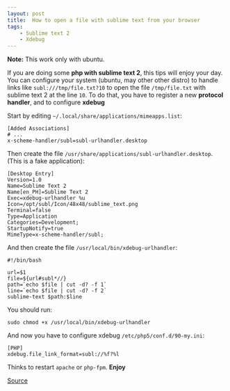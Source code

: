 ```yaml
---
layout: post
title:  How to open a file with sublime text from your browser
tags:
    - Sublime text 2
    - Xdebug
---
```


**Note:** This work only with ubuntu.

If you are doing some **php with sublime text 2**, this tips will enjoy your
day. You can configure your system (ubuntu, may other other distro) to handle
links like `subl:///tmp/file.txt?10` to open the file `/tmp/file.txt` with
sublime text 2 at the line `10`. To do that, you have to register a new
**protocol handler**, and to configure **xdebug**

Start by editing `~/.local/share/applications/mimeapps.list`:

    [Added Associations]
    # ...
    x-scheme-handler/subl=subl-urlhandler.desktop

Then create the file `/usr/share/applications/subl-urlhandler.desktop`. (This is
a fake application):

    [Desktop Entry]
    Version=1.0
    Name=Sublime Text 2
    Name[en_PH]=Sublime Text 2
    Exec=xdebug-urlhandler %u
    Icon=/opt/subl/Icon/48x48/sublime_text.png
    Terminal=false
    Type=Application
    Categories=Development;
    StartupNotify=true
    MimeType=x-scheme-handler/subl;

And then create the file `/usr/local/bin/xdebug-urlhandler`:

    #!/bin/bash

    url=$1
    file=${url#subl*//}
    path=`echo $file | cut -d? -f 1`
    line=`echo $file | cut -d? -f 2`
    sublime-text $path:$line

You should run:

    sudo chmod +x /usr/local/bin/xdebug-urlhandler

And now you have to configure xdebug `/etc/php5/conf.d/90-my.ini`:

    [PHP]
    xdebug.file_link_format=subl://%f?%l

Thinks to restart `apache` or `php-fpm`. **Enjoy**

[Source](https://gist.github.com/svizion/3654834)
